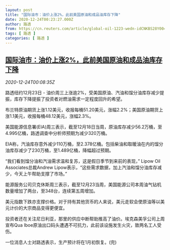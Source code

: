```yaml
---
layout: post
title: "国际油市：油价上涨2%，此前美国原油和成品油库存下降"
date: 2020-12-24T00:23:27.000Z
author: 路透
from: https://cn.reuters.com/article/global-oil-1223-wedn-idCNKBS28Y004
tags: [ 路透 ]
categories: [ 路透 ]
---
```

<!--1608769407000-->
[国际油市：油价上涨2%，此前美国原油和成品油库存下降](https://cn.reuters.com/article/global-oil-1223-wedn-idCNKBS28Y004)
------

<div>
<div><i>2020-12-24T00:08:35Z</i></div><p>路透纽约12月23日 - 油价周三上涨逾2%，受美国原油、汽油和馏分油库存减少提振，库存下降提振了投资者对燃油需求一定程度回升的希望。</p><p>布兰特原油期货上涨1.12美元，收报每桶51.20美元，涨幅2.2%；美国原油期货上涨1.1美元，收报每桶48.12美元，涨幅2.3%。</p><p>美国能源信息署(EIA)周三表示，截至12月18日当周，原油库存减少56.2万桶，至4.995亿桶，路透调查中分析师预期为减少320万桶。</p><p>EIA称，汽油库存意外减少110万桶，至2.378亿桶。包括柴油和取暖油在内的馏分油库存减少了230万桶，至1.489亿桶，降幅超过预期。</p><p>“我们看到馏分油和汽油需求温和复苏，这是假日季节到来前的表现，” Lipow Oil Associates总裁Andrew Lipow表示，“这些需求数据，加上汽油和馏分油库存减少，今天上午帮助支撑了市场。”</p><p>能源服务公司贝克休斯周三表示，截至12月23当周，美国能源公司本周油气钻机数量增加了两台，至348台，连续第五周增加。</p><p>美元指数下跌亦支撑价格。对于持有其他货币的人来说，美元走软会使原油等以美元计价的大宗商品变得更便宜。</p><p>投资者还在关注尼日利亚，那里的供应中断帮助推高了油价。埃克森美孚公司上周宣布Qua Iboe原油出口码头遭遇不可抗力，此前该设施发生火灾，致两名工人受伤。</p><p>一位消息人士对路透表示，生产预计将在1月初恢复。(完)</p>
</div>

